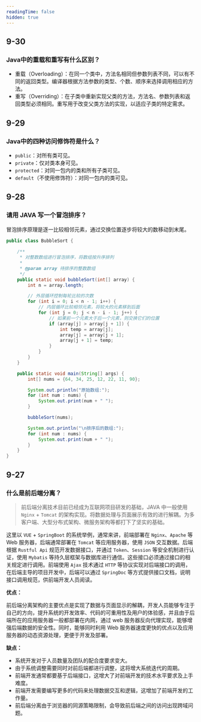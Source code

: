 ```yaml
---
readingTime: false
hidden: true
---
```


## 9-30

### Java中的重载和重写有什么区别？

- 重载（Overloading）：在同一个类中，方法名相同但参数列表不同，可以有不同的返回类型。编译器根据方法参数的类型、个数、顺序来选择调用相应的方法。
- 重写（Overriding）：在子类中重新实现父类的方法，方法名、参数列表和返回类型必须相同。重写用于改变父类方法的实现，以适应子类的特定需求。




## 9-29

### Java中的四种访问修饰符是什么？

- `public`：对所有类可见。
- `private`：仅对类本身可见。
- `protected`：对同一包内的类和所有子类可见。
- `default`（不使用修饰符）：对同一包内的类可见。



## 9-28

### 请用 JAVA 写一个冒泡排序？

冒泡排序原理是逐一比较相邻元素，通过交换位置逐步将较大的数移动到末尾。

```java
public class BubbleSort {
    
    /**
     * 对整数数组进行冒泡排序，将数组按升序排列
     * 
     * @param array 待排序的整数数组
     */
    public static void bubbleSort(int[] array) {
        int n = array.length;

        // 外层循环控制每轮比较的次数
        for (int i = 0; i < n - 1; i++) {
            // 内层循环比较相邻元素，将较大的元素移到后面
            for (int j = 0; j < n - i - 1; j++) {
                // 如果前一个元素大于后一个元素，则交换它们的位置
                if (array[j] > array[j + 1]) {
                    int temp = array[j];
                    array[j] = array[j + 1];
                    array[j + 1] = temp;
                }
            }
        }
    }

    public static void main(String[] args) {
        int[] nums = {64, 34, 25, 12, 22, 11, 90};

        System.out.println("原始数组:");
        for (int num : nums) {
            System.out.print(num + " ");
        }

        bubbleSort(nums);

        System.out.println("\n排序后的数组:");
        for (int num : nums) {
            System.out.print(num + " ");
        }
    }
}
```



## 9-27

### 什么是前后端分离？

> 前后端分离技术目前已经成为互联网项目研发的基础，JAVA 中一般使用 `Nginx` + `Tomcat` 的架构实现。将数据处理与页面展示有效的进行解耦。为多客户端、大型分布式架构、微服务架构等都打下了坚实的基础。

这里以 `VUE` + `SpringBoot` 的系统举例，通常来讲，前端部署在 `Nginx`、`Apache` 等 Web 服务器，后端通常部署在 `Tomcat` 等应用服务器，使用 `JSON` 交互数据。后端根据 `Rustful Api`  规范开发数据接口，并通过 `Token`、`Session` 等安全机制进行认证，使用 `Mybatis` 等持久层框架与数据库进行通信。这些接口必须通过接口的相关规定进行调用。前端使用 `Ajax` 技术通过 `HTTP` 等协议实现对后端接口的调用，在后端主导的项目开发中，后端可以通过 `SpringDoc` 等方式提供接口文档，说明接口调用规范，供前端开发人员阅读。

**优点：**

前后端分离架构的主要优点是实现了数据与页面显示的解耦，开发人员能够专注于自己的方向，提升系统的开发效率、代码的可重用性及用户的体验感，并且由于后端所在的应用服务器一般都部署在内网，通过 web 服务器反向代理实现，能够增强后端数据的安全性。同时，能够同时利用 Web 服务器速度更快的优点以及应用服务器的动态资源处理，更便于开发及部署。

**缺点：**

- 系统开发对于人员数量及团队的配合度要求变大。
- 由于系统调整需要同时对前后端都进行调整，这将增大系统迭代的周期。
- 前端开发通常都要基于后端接口，这增大了对前端开发的技术水平要求及上手难度。
- 前端开发需要编写更多的代码来处理数据交互和逻辑，这增加了前端开发的工作量。
- 前后端分离由于浏览器的同源策略限制，会导致前后端之间的访问出现跨域问题。